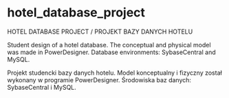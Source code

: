 # hotel_database_project

HOTEL DATABASE PROJECT / PROJEKT BAZY DANYCH HOTELU

Student design of a hotel database. The conceptual and physical model was made in PowerDesigner. Database environments: SybaseCentral and MySQL. 


Projekt studencki bazy danych hotelu. Model konceptualny i fizyczny został wykonany w programie PowerDesigner. Środowiska baz danych: SybaseCentral i MySQL.
